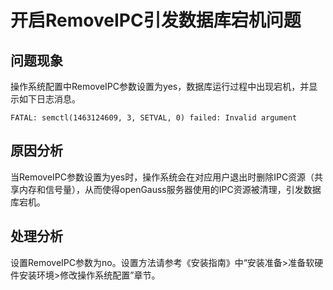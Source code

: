 # 开启RemoveIPC引发数据库宕机问题<a name="ZH-CN_TOPIC_0278461122"></a>

## 问题现象<a name="section54529241124"></a>

操作系统配置中RemoveIPC参数设置为yes，数据库运行过程中出现宕机，并显示如下日志消息。

```
FATAL: semctl(1463124609, 3, SETVAL, 0) failed: Invalid argument
```

## 原因分析<a name="section444545621213"></a>

当RemoveIPC参数设置为yes时，操作系统会在对应用户退出时删除IPC资源（共享内存和信号量），从而使得openGauss服务器使用的IPC资源被清理，引发数据库宕机。

## 处理分析<a name="section10754612151312"></a>

设置RemoveIPC参数为no。设置方法请参考《安装指南》中“安装准备\>准备软硬件安装环境\>修改操作系统配置”章节。

